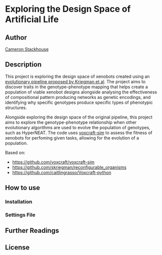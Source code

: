 # Exploring the Design Space of Artificial Life

## Author
[Cameron Stackhouse](https://github.com/cameronstackhouse)

## Description
This project is exploring the design space of xenobots created using an [evolutionary pipeline proposed by Kriegman et al](https://cdorgs.github.io/). The project aims to discover traits in the genotype-phenotype mapping that helps create a population of viable xenobot designs alongside analysing the effectiveness of compositional pattern producing networks as genetic encodings, and identifying why specific genotypes produce specific types of phenotypic structures.

Alongside exploring the design space of the original pipeline, this project aims to explore the genotype-phenotype relationship when other evolutionary algorithms are used to evolve the population of genotypes, such as HyperNEAT. The code uses [voxcraft-sim](https://github.com/voxcraft/voxcraft-sim) to assess the fitness of xenobots for perfoming given tasks, allowing for the evolution of a population.

Based on: 
* https://github.com/voxcraft/voxcraft-sim 
* https://github.com/skriegman/reconfigurable_organisms
* https://github.com/caitlingrasso/Voxcraft-python

## How to use

### Installation

### Settings File

## Further Readings

## License
